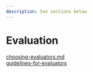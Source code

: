 ```yaml
---
description: See sections below
---
```


# Evaluation

[choosing-evaluators.md](../evaluation/choosing-evaluators.md "mention")\
[guidelines-for-evaluators](guidelines-for-evaluators/ "mention")
